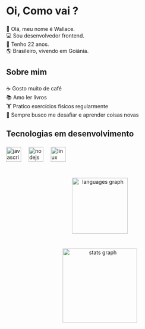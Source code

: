 <h1 align="left">Oi, Como vai ?</h1>

###

<p align="left">👋 Olá, meu nome é Wallace.<br>💻 Sou desenvolvedor frontend.<br>📅 Tenho 22 anos.<br>🌎 Brasileiro, vivendo em Goiânia.</p>

###

<h2 align="left">Sobre mim</h2>

###

<p align="left">☕ Gosto muito de café<br>📚 Amo ler livros<br>🏋️ Pratico exercícios físicos regularmente<br>🚀 Sempre busco me desafiar e aprender coisas novas</p>

###

<h2 align="left">Tecnologias em desenvolvimento</h2>

###

<div align="left">
  <img src="https://cdn.simpleicons.org/javascript/F7DF1E" height="40" alt="javascript logo"  />
  <img width="12" />
  <img src="https://cdn.simpleicons.org/nodedotjs/339933" height="40" alt="nodejs logo"  />
  <img width="12" />
  <img src="https://cdn.jsdelivr.net/gh/devicons/devicon/icons/linux/linux-original.svg" height="40" alt="linux logo"  />
</div>

###

<br clear="both">

<div align="center">
  <img src="https://github-readme-stats.vercel.app/api/top-langs?username=WallaceBarrosDev&locale=pt-br&hide_title=true&layout=compact&card_width=320&langs_count=5&theme=gruvbox&hide_border=true&order=2" height="150" alt="languages graph"  />
</div>

###

<br clear="both">

<div align="center">
  <img src="https://github-readme-stats.vercel.app/api?username=WallaceBarrosDev&hide_title=false&hide_rank=false&show_icons=true&include_all_commits=false&count_private=false&disable_animations=false&theme=gruvbox&locale=pt-br&hide_border=true&order=1" height="200" alt="stats graph"  />
</div>

###
